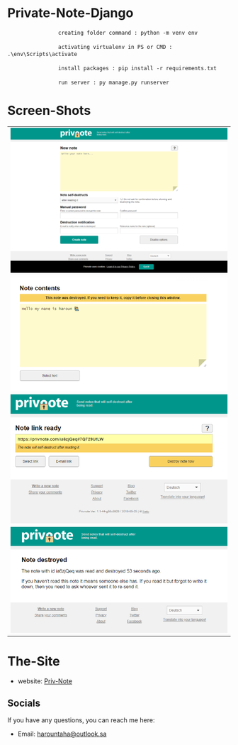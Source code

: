 # Private-Note-Django

                    creating folder command : python -m venv env
                    
                    activating virtualenv in PS or CMD : .\env\Scripts\activate
                    
                    install packages : pip install -r requirements.txt                    
                    
                    run server : py manage.py runserver

# Screen-Shots


<table> 
  
  <tr>
    <td> 
      <img src="https://github.com/HarounTaHa/Private-Note-Django/blob/master/screenshots/fronend.png"> </img>
    </td>
   </tr> 
   
   
  <tr>
    <td> 
      <img src="https://github.com/HarounTaHa/Private-Note-Django/blob/master/screenshots/input_message.png"> </img>
    </td>
  </tr> 
   
  <tr>
      <td> 
           <img src="https://github.com/HarounTaHa/Private-Note-Django/blob/master/screenshots/link_message.png"> </img>
      </td>
  </tr> 
  <tr>
  <td>
    <img src="https://github.com/HarounTaHa/Private-Note-Django/blob/master/screenshots/destroyed_message.png"></img>
  </td>
  </tr>
  
   
</table>

# The-Site
- website: [Priv-Note](https://privnote.com/)

## Socials

If you have any questions, you can reach me here:
- Email: harountaha@outlook.sa

